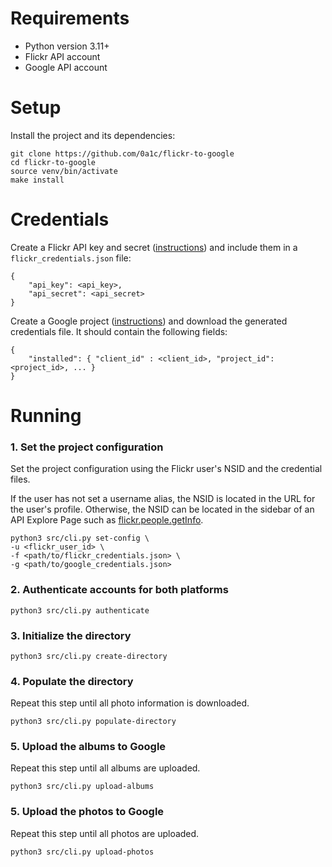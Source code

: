 # Requirements

- Python version 3.11+
- Flickr API account
- Google API account

# Setup

Install the project and its dependencies:

```
git clone https://github.com/0a1c/flickr-to-google
cd flickr-to-google
source venv/bin/activate
make install
```

# Credentials

Create a Flickr API key and secret ([instructions](https://www.flickr.com/services/api/misc.api_keys.html))
and include them in a `flickr_credentials.json` file:

```
{
    "api_key": <api_key>,
    "api_secret": <api_secret>
}
```

Create a Google project ([instructions](https://developers.google.com/photos/library/guides/get-started))
and download the generated credentials file. It should contain the following fields:

```
{
    "installed": { "client_id" : <client_id>, "project_id": <project_id>, ... }
}
```

# Running

### 1. Set the project configuration
Set the project configuration using the Flickr user's NSID and the credential files.

If the user has not set a username alias, the NSID is located in the URL for the user's profile.
Otherwise, the NSID can be located in the sidebar of an API Explore Page such as
[flickr.people.getInfo](https://www.flickr.com/services/api/explore/flickr.people.getInfo).

```
python3 src/cli.py set-config \
-u <flickr_user_id> \
-f <path/to/flickr_credentials.json> \
-g <path/to/google_credentials.json>
```

### 2. Authenticate accounts for both platforms

```
python3 src/cli.py authenticate
```

### 3. Initialize the directory

```
python3 src/cli.py create-directory
```

### 4. Populate the directory

Repeat this step until all photo information is downloaded.

```
python3 src/cli.py populate-directory
```

### 5. Upload the albums to Google

Repeat this step until all albums are uploaded.

```
python3 src/cli.py upload-albums
```

### 5. Upload the photos to Google

Repeat this step until all photos are uploaded.

```
python3 src/cli.py upload-photos
```

